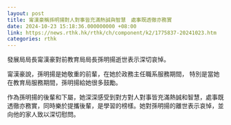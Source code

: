 ```yaml
---
layout: post
title: 甯漢豪稱孫明揚對人對事皆充滿熱誠與智慧　處事既透徹亦務實
date: 2024-10-23 15:18:36.000000000 +08:00
link: https://news.rthk.hk/rthk/ch/component/k2/1775837-20241023.htm
categories: rthk
---
```


發展局局長甯漢豪對前教育局局長孫明揚逝世表示深切哀悼。

甯漢豪說，孫明揚是她敬重的前輩，在她於政務主任職系服務期間， 特別是當她在教育局服務期間，孫明揚給她很多鼓勵。

作為孫明揚的後輩和下屬，她深深感受到對方對人對事皆充滿熱誠和智慧，處事既透徹亦務實，同時樂於提攜後輩，是學習的榜樣。她對孫明揚的離世表示哀悼，並向他的家人致以深切慰問。
